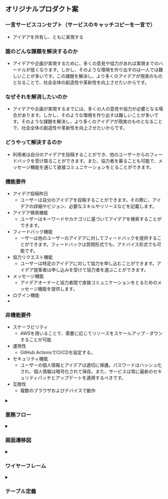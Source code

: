 ## オリジナルプロダクト案
### 一言サービスコンセプト（サービスのキャッチコピーを一言で）
- アイデアを共有し、ともに実現する
### 誰のどんな課題を解決するのか
- アイデアや企画が実現するために、多くの意見や協力があれば実現までのハードルが低くなります。しかし、そのような環境を作り出すのは一人では難しいことが多いです。この課題を解決し、より多くのアイデアが現実のものとなることで、社会全体の創造性や革新性を向上させたいからです。
### なぜそれを解消したいのか
-  アイデアや企画が実現するまでには、多くの人の意見や協力が必要となる場合があります。しかし、そのような環境を作り出すは難しいことが多いです。そのような課題を解決し、より多くのアイデアが現実のものとなることで、社会全体の創造性や革新性を向上させたいからです。
### どうやって解決するのか
- 利用者は自分のアイデアを投稿することができ、他のユーザーからのフィードバックを受け取ることができます。また、協力者を募ることも可能で、メッセージ機能を通じて直接コミュニケーションをとることができます。
### 機能要件
- アイデア投稿昨日
    - ユーザーは自分のアイデアを投稿することができます。その際に、アイデアの詳細やビジョン、必要なスキルやリソースなどを記載します。
- アイデア検索機能
    - ユーザーはキーワードやカテゴリに基づいてアイデアを検索することができます。
- フィードバック機能
    - ーザーは他のユーザーのアイデアに対してフィードバックを提供することができます。フィードバックは質問形式でも、アドバイス形式でも可能です。
- 協力リクエスト機能
    - ユーザーは特定のアイデアに対して協力を申し込むことができます。アイデア提案者は申し込みを受けて協力者を選ぶことができます。
- メッセージ機能
    - アイデアオーナーと協力者間で直接コミュニケーションをとるためのメッセージ機能を提供します。
- ログイン機能
- 
### 非機能要件
- スケーラビリティ
    - AWSを用いることで、需要に応じてリソースをスケールアップ・ダウンすることが可能
- 運用性
    - GitHub ActionsでCI/CDを設定する。
- セキュリティ機能
    - ユーザーの個人情報とアイデアは適切に保護。パスワードはハッシュ化され、個人情報は暗号化されて保存。また、サービスは常に最新のセキュリティパッチとアップデートを適用するべきです。
- 互換性
    - 複数のブラウザおよびデバイスで動作

<details>
<summary><h3>業務フロー</h3></summary>
<img src="img/業務フロー.jpg" width="900">
</details>



<details>
<summary><h3>画面遷移図</h3></summary>
<img src="img/画面遷移t図.jpg" width="900">
</details>



<details>
<summary><h3>ワイヤーフレーム</h3></summary>
<img src="img/%E3%83%AF%E3%82%A4%E3%83%A4%E3%83%BC%E3%83%95%E3%83%AC%E3%83%BC%E3%83%A0.png" width="900">
</details>


<details>
<summary><h3>テーブル定義</h3></summary>
ユーザーテーブル（Users）

| カラム名   | データ型     | NULL | キー | 初期値 | AUTO INCREMENT | 説明                              |
| ---------- | ------------ | ---- | ---- | ------ | -------------- | --------------------------------- |
| id         | INTEGER      | NO   | PK   |        | YES            | ユーザーを一意に特定するための ID |
| username   | VARCHAR(255) | NO   |      |        |                | ユーザー名                        |
| email      | VARCHAR(255) | NO   |      |        |                | メールアドレス                    |
| password   | VARCHAR(255) | NO   |      |        |                | パスワード（ハッシュ化済み）      |
| created_at | DATETIME     | NO   |      |        |                | レコード作成日時                  |
| updated_at | DATETIME     | NO   |      |        |                | レコード更新日時                  |

アイデアテーブル（Ideas）

| カラム名    | データ型     | NULL | キー | 初期値 | AUTO INCREMENT | 説明                              |
| ----------- | ------------ | ---- | ---- | ------ | -------------- | --------------------------------- |
| id          | INTEGER      | NO   | PK   |        | YES            | アイデアを一意に特定するための ID |
| user_id     | INTEGER      | NO   | FK   |        |                | アイデアを作成したユーザーの ID   |
| title       | VARCHAR(255) | NO   |      |        |                | アイデアのタイトル                |
| description | TEXT         | NO   |      |        |                | アイデアの詳細説明                |
| created_at  | DATETIME     | NO   |      |        |                | レコード作成日時                  |
| updated_at  | DATETIME     | NO   |      |        |                | レコード更新日時                  |

フィードバックテーブル（Feedback）

| カラム名   | データ型 | NULL | キー | 初期値 | AUTO INCREMENT | 説明                                    |
| ---------- | -------- | ---- | ---- | ------ | -------------- | --------------------------------------- |
| id         | INTEGER  | NO   | PK   |        | YES            | フィードバックを一意に特定するための ID |
| user_id    | INTEGER  | NO   | FK   |        |                | フィードバックを提供したユーザーの ID   |
| idea_id    | INTEGER  | NO   | FK   |        |                | フィードバック対象のアイデアの ID       |
| content    | TEXT     | NO   |      |        |                | フィードバック内容                      |
| created_at | DATETIME | NO   |      |        |                | レコード作成日時                        |
| updated_at | DATETIME | NO   |      |        |                | レコード更新日時                        |

協力者テーブル（Collaborator）

| カラム名   | データ型     | NULL | キー | 初期値 | AUTO INCREMENT | 説明                               |
| ---------- | ------------ | ---- | ---- | ------ | -------------- | ---------------------------------- |
| id         | INTEGER      | NO   | PK   |        | YES            | 協力者を一意に特定するための ID    |
| user_id    | INTEGER      | NO   | FK   |        |                | 協力者のユーザー ID                |
| idea_id    | INTEGER      | NO   | FK   |        |                | 協力するアイデアの ID              |
| status     | VARCHAR(255) | NO   |      |        |                | 協力状況（申し込み中、協力中など） |
| created_at | DATETIME     | NO   |      |        |                | レコード作成日時                   |
| updated_at | DATETIME     | NO   |      |        |                | レコード更新日時                   |

いいねテーブル（Likes）

| カラム名   | データ型 | NULL | キー | 初期値 | AUTO INCREMENT | 説明                            |
| ---------- | -------- | ---- | ---- | ------ | -------------- | ------------------------------- |
| id         | INTEGER  | NO   | PK   |        | YES            | いいねを一意に特定するための ID |
| user_id    | INTEGER  | NO   | FK   |        |                | いいねをしたユーザーの ID       |
| idea_id    | INTEGER  | NO   | FK   |        |                | いいねされたアイデアの ID       |
| created_at | DATETIME | NO   |      |        |                | レコード作成日時                |
| updated_at | DATETIME | NO   |      |        |                | レコード更新日時                |

閲覧テーブル（Views）

| カラム名   | データ型 | NULL | キー | 初期値 | AUTO INCREMENT | 説明                            |
| ---------- | -------- | ---- | ---- | ------ | -------------- | ------------------------------- |
| id         | INTEGER  | NO   | PK   |        | YES            | いいねを一意に特定するための ID |
| idea_id    | INTEGER  | NO   | FK   |        |                | いいねされたアイデアの ID       |
| created_at | DATETIME | NO   |      |        |                | レコード作成日時                |
| updated_at | DATETIME | NO   |      |        |                | レコード更新日時                |

メッセージテーブル（Messages）

| カラム名    | データ型 | NULL | キー | 初期値 | AUTO INCREMENT | 説明                                |
| ----------- | -------- | ---- | ---- | ------ | -------------- | ----------------------------------- |
| id          | INTEGER  | NO   | PK   |        | YES            | メッセージを一意に特定するための ID |
| sender_id   | INTEGER  | NO   | FK   |        |                | メッセージの送信者のユーザー ID     |
| receiver_id | INTEGER  | NO   | FK   |        |                | メッセージの受信者のユーザー ID     |
| content     | TEXT     | NO   |      |        |                | メッセージ内容                      |
| created_at  | DATETIME | NO   |      |        |                | レコード作成日時                    |
| updated_at  | DATETIME | NO   |      |        |                | レコード更新日時                    |


<img src="img/original_er.jpg" width="900">

</details>
